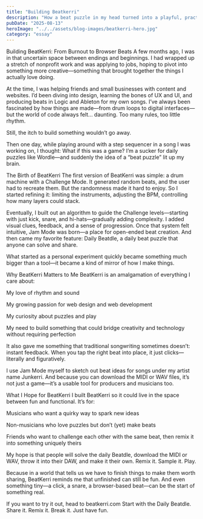 ```yaml
---
title: "Building Beatkerri"
description: "How a beat puzzle in my head turned into a playful, practical drum machine—blending music, design, code, and curiosity."
pubDate: "2025-08-13"
heroImage: "../../assets/blog-images/beatkerri-hero.jpg"
category: "essay"
---
```


Building BeatKerri: From Burnout to Browser Beats
A few months ago, I was in that uncertain space between endings and beginnings. I had wrapped up a stretch of nonprofit work and was applying to jobs, hoping to pivot into something more creative—something that brought together the things I actually love doing.

At the time, I was helping friends and small businesses with content and websites. I’d been diving into design, learning the bones of UX and UI, and producing beats in Logic and Ableton for my own songs. I’ve always been fascinated by how things are made—from drum loops to digital interfaces—but the world of code always felt... daunting. Too many rules, too little rhythm.

Still, the itch to build something wouldn’t go away.

Then one day, while playing around with a step sequencer in a song I was working on, I thought: What if this was a game?
I’m a sucker for daily puzzles like Wordle—and suddenly the idea of a “beat puzzle” lit up my brain.

The Birth of BeatKerri
The first version of BeatKerri was simple: a drum machine with a Challenge Mode. It generated random beats, and the user had to recreate them. But the randomness made it hard to enjoy. So I started refining it: limiting the instruments, adjusting the BPM, controlling how many layers could stack.

Eventually, I built out an algorithm to guide the Challenge levels—starting with just kick, snare, and hi-hats—gradually adding complexity. I added visual clues, feedback, and a sense of progression. Once that system felt intuitive, Jam Mode was born—a place for open-ended beat creation. And then came my favorite feature: Daily Beatdle, a daily beat puzzle that anyone can solve and share.

What started as a personal experiment quickly became something much bigger than a tool—it became a kind of mirror of how I make things.

Why BeatKerri Matters to Me
BeatKerri is an amalgamation of everything I care about:

My love of rhythm and sound

My growing passion for web design and web development

My curiosity about puzzles and play

My need to build something that could bridge creativity and technology without requiring perfection

It also gave me something that traditional songwriting sometimes doesn’t: instant feedback. When you tap the right beat into place, it just clicks—literally and figuratively.

I use Jam Mode myself to sketch out beat ideas for songs under my artist name Junkerri. And because you can download the MIDI or WAV files, it’s not just a game—it’s a usable tool for producers and musicians too.

What I Hope for BeatKerri
I built BeatKerri so it could live in the space between fun and functional. It’s for:

Musicians who want a quirky way to spark new ideas

Non-musicians who love puzzles but don’t (yet) make beats

Friends who want to challenge each other with the same beat, then remix it into something uniquely theirs

My hope is that people will solve the daily Beatdle, download the MIDI or WAV, throw it into their DAW, and make it their own. Remix it. Sample it. Play.

Because in a world that tells us we have to finish things to make them worth sharing, BeatKerri reminds me that unfinished can still be fun. And even something tiny—a click, a snare, a browser-based beat—can be the start of something real.

If you want to try it out, head to beatkerri.com
Start with the Daily Beatdle. Share it. Remix it. Break it. Just have fun.
